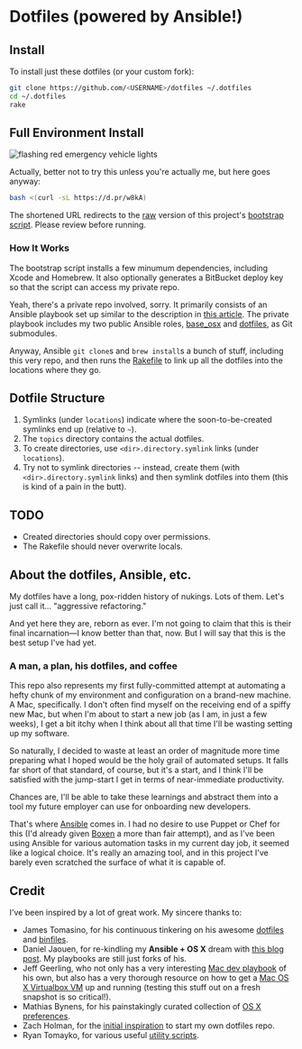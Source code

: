 # Dotfiles (powered by Ansible!)

## Install

To install just these dotfiles (or your custom fork):

```bash
git clone https://github.com/<USERNAME>/dotfiles ~/.dotfiles
cd ~/.dotfiles
rake
```

## Full Environment Install

![flashing red emergency vehicle lights](http://static.sites.yp.com/var/m_6/63/63a/10981405/150888-lightbaranimated.gif)

Actually, better not to try this unless you're actually me, but here goes anyway:

```bash
bash <(curl -sL https://d.pr/w8kA)
```

The shortened URL redirects to the [raw](https://raw.githubusercontent.com/smt/dotfiles/master/topics/bin/bootstrap.sh) version of this project's [bootstrap script](https://github.com/smt/dotfiles/blob/master/topics/bin/bootstrap.sh). Please review before running.

### How It Works

The bootstrap script installs a few minumum dependencies, including Xcode and Homebrew. It also optionally generates a BitBucket deploy key so that the script can access my private repo.

Yeah, there's a private repo involved, sorry. It primarily consists of an Ansible playbook set up similar to the description in [this article](http://il.luminat.us/blog/2014/04/19/how-i-fully-automated-os-x-with-ansible/). The private playbook includes my two public Ansible roles, [base_osx](https://github.com/smt/ansible-base-osx/) and [dotfiles](https://github.com/smt/ansible-dotfiles/), as Git submodules.

Anyway, Ansible `git clone`s and `brew install`s a bunch of stuff, including this very repo, and then runs the [Rakefile](https://github.com/smt/dotfiles/blob/master/Rakefile) to link up all the dotfiles into the locations where they go.

## Dotfile Structure

1. Symlinks (under `locations`) indicate where the soon-to-be-created symlinks end up (relative to `~`).
2. The `topics` directory contains the actual dotfiles.
3. To create directories, use `<dir>.directory.symlink` links (under `locations`).
4. Try not to symlink directories -- instead, create them (with `<dir>.directory.symlink` links) and then symlink dotfiles into them (this is kind of a pain in the butt).

## TODO

- Created directories should copy over permissions.
- The Rakefile should never overwrite locals.

## About the dotfiles, Ansible, etc.

My dotfiles have a long, pox-ridden history of nukings. Lots of them. Let's just call it... "aggressive refactoring."

And yet here they are, reborn as ever. I'm not going to claim that this is their final incarnation—I know better than that, now. But I will say that this is the best setup I've had yet.

### A man, a plan, his dotfiles, and coffee

This repo also represents my first fully-committed attempt at automating a hefty chunk of my environment and configuration on a brand-new machine. A Mac, specifically. I don't often find myself on the receiving end of a spiffy new Mac, but when I'm about to start a new job (as I am, in just a few weeks), I get a bit itchy when I think about all that time I'll be wasting setting up my software.

So naturally, I decided to waste at least an order of magnitude more time preparing what I hoped would be the holy grail of automated setups. It falls far short of that standard, of course, but it's a start, and I think I'll be satisfied with the jump-start I get in terms of near-immediate productivity.

Chances are, I'll be able to take these learnings and abstract them into a tool my future employer can use for onboarding new developers.

That's where [Ansible](http://www.ansible.com) comes in. I had no desire to use Puppet or Chef for this (I'd already given [Boxen](https://github.com/boxen/boxen) a more than fair attempt), and as I've been using Ansible for various automation tasks in my current day job, it seemed like a logical choice. It's really an amazing tool, and in this project I've barely even scratched the surface of what it is capable of.

## Credit

I've been inspired by a lot of great work. My sincere thanks to:

- James Tomasino, for his continuous tinkering on his awesome [dotfiles](https://github.com/jamestomasino/dotfiles) and [binfiles](https://github.com/jamestomasino/bin).
- Daniel Jaouen, for re-kindling my **Ansible + OS X** dream with [this blog post](http://il.luminat.us/blog/2014/04/19/how-i-fully-automated-os-x-with-ansible/). My playbooks are still just forks of his.
- Jeff Geerling, who not only has a very interesting [Mac dev playbook](https://github.com/geerlingguy/mac-dev-playbook) of his own, but also has a very thorough resource on how to get a [Mac OS X Virtualbox VM](https://github.com/geerlingguy/mac-osx-virtualbox-vm) up and running (testing this stuff out on a fresh snapshot is so critical!).
- Mathias Bynens, for his painstakingly curated collection of [OS X preferences](https://github.com/mathiasbynens/dotfiles/blob/master/.osx).
- Zach Holman, for the [initial inspiration](https://github.com/holman/dotfiles/) to start my own dotfiles repo.
- Ryan Tomayko, for various useful [utility scripts](https://github.com/rtomayko/dotfiles/tree/rtomayko/bin).
